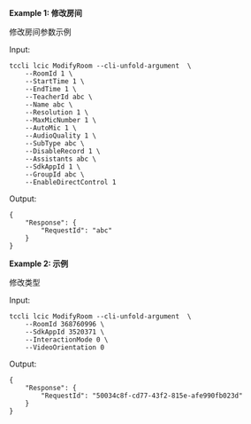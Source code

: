 **Example 1: 修改房间**

修改房间参数示例

Input: 

```
tccli lcic ModifyRoom --cli-unfold-argument  \
    --RoomId 1 \
    --StartTime 1 \
    --EndTime 1 \
    --TeacherId abc \
    --Name abc \
    --Resolution 1 \
    --MaxMicNumber 1 \
    --AutoMic 1 \
    --AudioQuality 1 \
    --SubType abc \
    --DisableRecord 1 \
    --Assistants abc \
    --SdkAppId 1 \
    --GroupId abc \
    --EnableDirectControl 1
```

Output: 
```
{
    "Response": {
        "RequestId": "abc"
    }
}
```

**Example 2: 示例**

修改类型

Input: 

```
tccli lcic ModifyRoom --cli-unfold-argument  \
    --RoomId 368760996 \
    --SdkAppId 3520371 \
    --InteractionMode 0 \
    --VideoOrientation 0
```

Output: 
```
{
    "Response": {
        "RequestId": "50034c8f-cd77-43f2-815e-afe990fb023d"
    }
}
```

